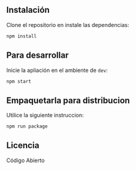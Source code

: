 ## Instalación

Clone el repositorio en instale las dependencias:

```bash
npm install
```

## Para desarrollar

Inicie la apliación en el ambiente de `dev`:

```bash
npm start
```

## Empaquetarla para distribucion

Utilice la siguiente instruccion:

```bash
npm run package
```

## Licencia

Código Abierto
